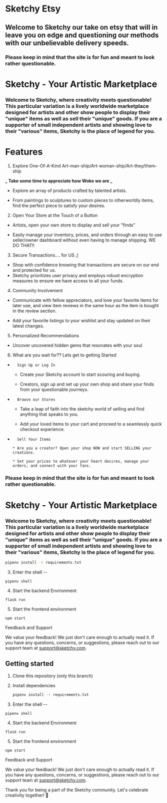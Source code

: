 # Sketchy Etsy

## Welcome to Sketchy our take on etsy that will in leave you on edge and questioning our methods with our unbelievable delivery speeds.

### Please keep in mind that the site is for fun and meant to look rather questionable.

# Sketchy - Your Artistic Marketplace

### Welcome to Sketchy, where creativity meets questionable! This particular variation is a lively worldwide marketplace designed for artists and other show people to display their "unique" items as well as sell their "unique" goods. If you are a supporter of small independent artists and showing love to their "various" items, Sketchy is the place of legend for you.

# Features

1. Explore One-Of-A-Kind Art-man-ship/Art-woman-ship/Art-they/them-ship

**_ Take some time to appreciate how Woke we are _**

- Explore an array of products crafted by talented artists.

- From paintings to sculptures to custom pieces to otherworldly items, find the perfect piece to satisfy your desires.

2. Open Your Store at the Touch of a Button

- Artists, open your own store to display and sell your "finds"

- Easily manage your inventory, prices, and orders through an easy to use seller/owner dashboard without even having to manage shipping. WE DO THAT!!

3. Secure Transactions.... for US ;)

- Shop with confidence knowing that transactions are secure on our end and protected for us.
- Sketchy prioritizes user privacy and employs robust encryption measures to ensure we have access to all your funds.

4. Community Involvement

- Communicate with fellow appreciators, and love your favorite items for later use, and view item reviews in the same hour as the item is bought in the review section.

- Add your favorite listings to your wishlist and stay updated on their latest changes.

5. Personalized Recommendations

- Uncover uncovered hidden gems that resonates with your soul

6. What are you wait for?? Lets get to getting Started

-     	Sign Up or Log In

  - Create your Sketchy account to start scouring and buying.

  - Creators, sign up and set up your own shop and share your finds from your questionable journeys.

-     	Browse our Stores

  - Take a leap of faith into the sketchy world of selling and find anything that speaks to you.

  - Add your loved items to your cart and proceed to a seamlessly quick checkout experience.

-     	Sell Your Items

      * Are you a creator? Open your shop NOW and start SELLING your creations.

      * Set your prices to whatever your heart desires, manage your orders, and connect with your fans.

### Please keep in mind that the site is for fun and meant to look rather questionable.

# Sketchy - Your Artistic Marketplace

### Welcome to Sketchy, where creativity meets questionable! This particular variation is a lively worldwide marketplace designed for artists and other show people to display their "unique" items as well as sell their "unique" goods. If you are a supporter of small independent artists and showing love to their "various" items, Sketchy is the place of legend for you.

```bash
pipenv install -r requirements.txt

```

3. Enter the shell --

`pipenv shell`

4. Start the backend Environment

`flask run`

5. Start the frontend environment

`npm start`

Feedback and Support

We value your feedback! We just don't care enough to actually read it. If you have any questions, concerns, or suggestions, please reach out to our support team at support@sketchy.com.

## Getting started

1. Clone this repository (only this branch)

2. Install dependencies

   ```bash
   pipenv install -r requirements.txt

   ```

3. Enter the shell --

`pipenv shell`

4. Start the backend Environment

`flask run`

5. Start the frontend environment

`npm start`

Feedback and Support

We value your feedback! We just don't care enough to actually read it. If you have any questions, concerns, or suggestions, please reach out to our support team at support@sketchy.com.

Thank you for being a part of the Sketchy community. Let's celebrate creativity together! 🎨
